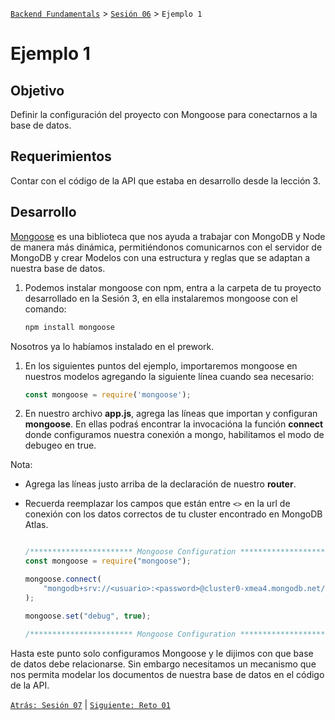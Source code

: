 [`Backend Fundamentals`](../../README.md) > [`Sesión 06`](../README.md) > `Ejemplo 1`

# Ejemplo 1

## Objetivo

Definir la configuración del proyecto con Mongoose para conectarnos a la base de datos.

## Requerimientos

Contar con el código de la API que estaba en desarrollo desde la lección 3.

## Desarrollo

[Mongoose](https://mongoosejs.com/) es una biblioteca que nos ayuda a trabajar con MongoDB y Node de manera más dinámica, permitiéndonos comunicarnos con el servidor de MongoDB y crear Modelos con una estructura y reglas que se adaptan a nuestra base de datos.

1. Podemos instalar mongoose con npm, entra a la carpeta de tu proyecto desarrollado en la Sesión 3, en ella instalaremos mongoose con el comando:

    ```bash
    npm install mongoose
    ```

Nosotros ya lo habíamos instalado en el prework.

1. En los siguientes puntos del ejemplo, importaremos mongoose en nuestros modelos agregando la siguiente línea cuando sea necesario: 

    ```jsx
    const mongoose = require('mongoose');
    ```
1. En nuestro archivo <b>app.js</b>, agrega las líneas que importan y configuran <b>mongoose</b>. En ellas podraś encontrar la invocacióna la función <b>connect</b> donde configuramos nuestra conexión a mongo, habilitamos el modo de debugeo en true.

Nota: 
- Agrega las líneas justo arriba de la declaración de nuestro <b>router</b>.
- Recuerda reemplazar los campos que están entre `<>` en la url de conexión con los datos correctos de tu cluster encontrado en MongoDB Atlas.

    ```jsx
    
    /*********************** Mongoose Configuration *******************************/
    const mongoose = require("mongoose");

    mongoose.connect(
        "mongodb+srv://<usuario>:<password>@cluster0-xmea4.mongodb.net/<dbname>?retryWrites=true&w=majority"
    );

    mongoose.set("debug", true);

    /*********************** Mongoose Configuration *******************************/
    
    ```

Hasta este punto solo configuramos Mongoose y le dijimos con que base de datos debe relacionarse. Sin embargo necesitamos un mecanismo que nos permita modelar los documentos de nuestra base de datos en el código de la API.

[`Atrás: Sesión 07`](../README.md) | [`Siguiente: Reto 01`](../README.md)
